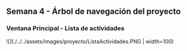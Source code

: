 ## Semana 4 - Árbol de navegación del proyecto

### Ventana Principal - Lista de actividades

![](./../../assets/images/proyecto/ListaActividades.PNG | width=100) 
